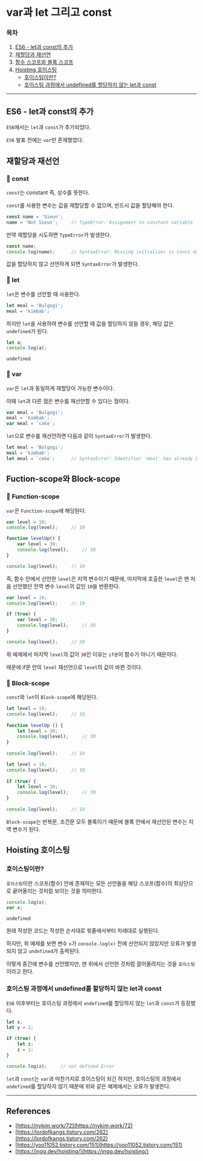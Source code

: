 # var과 let 그리고 const
### 목차
1. [ES6 - let과 const의 추가](#es6---let과-const의-추가)
2. [재할당과 재선언](#재할당과-재선언)
3. [함수 스코프와 블록 스코프](#함수-스코프와-블록-스코프)
4. [Hoisting 호이스팅](#hoisting-호이스팅)
    - [호이스팅이란?](#호이스팅이란)
    - [호이스팅 과정에서 undefined를 할당하지 않는 let과 const](#호이스팅-과정에서-undefined를-할당하지-않는-let과-const)

---
## ES6 - let과 const의 추가
`ES6`에서는 `let`과 `const`가 추가되었다.

`ES6` 발표 전에는 `var`만 존재했었다.

## 재할당과 재선언
### 📌 const
`const`는 constant 즉, 상수를 뜻한다.

`const`를 사용한 변수는 값을 재할당할 수 없으며, 반드시 값을 할당해야 한다.

```js
const name = 'Sieun';
name = 'Not Sieun';     // TypeError: Assignment to constant variable
```

만약 재할당을 시도하면 `TypeError`가 발생한다.

```js
const name;
console.log(name);      // SyntaxError: Missing initializer in const declaration
```

값을 할당하지 않고 선언하게 되면 `SyntaxError`가 발생한다.

### 📌 let
`let`은 변수를 선언할 때 사용한다.

```js
let meal = 'Bulgogi';
meal = 'kimbab';
```

하지만 `let`을 사용하여 변수를 선언할 때 값을 할당하지 않을 경우, 해당 값은 `undefined`가 된다.

```js
let a;
console.log(a);
```
```
undefined
```

### 📌 var
`var`은 `let`과 동일하게 재할당이 가능한 변수이다.

이때 `let`과 다른 점은 변수를 재선언할 수 있다는 점이다.

```js
var meal = 'Bulgogi';
meal = 'kimbab';
var meal = `cake`;
```

`let`으로 변수를 재선언하면 다음과 같이 `SyntaxError`가 발생한다.

```js
let meal = 'Bulgogi';
meal = 'kimbab';
let meal = `cake`;      // SyntaxError: Identifier 'meal' has already been declared
```

## Fuction-scope와 Block-scope
### 📌 Function-scope
`var`은 `Function-scope`에 해당된다.

```js
var level = 10;
console.log(level);     // 10

function levelUp() {
    var level = 30;
    console.log(level);     // 30
}

console.log(level);     // 10
```
즉, 함수 안에서 선언한 `level`은 지역 변수이기 때문에, 마지막에 호출한 `level`은 맨 처음 선언했던 전역 변수 `level`의 값인 `10`을 반환한다.

```js
var level = 10;
console.log(level);     // 10

if (true) {
    var level = 30;
    console.log(level);     // 30
}

console.log(level);     // 30
```
위 예제에서 마지막 `level`의 값이 `30`인 이유는 `if문`이 함수가 아니기 때문이다.

때문에 if문 안의 `level` 재선언으로 `level`의 값이 바뀐 것이다.

### 📌 Block-scope
`const`와 `let`이 `Block-scope`에 해당된다.

```js
let level = 10;
console.log(level);     // 10
 
function levelUp () {
    let level = 30;
    console.log(level);     // 30
}
 
console.log(level);     // 10
```
```js
let level = 10;
console.log(level);     // 10
 
if (true) {
    let level = 30;
    console.log(level);     // 30
}
 
console.log(level);     // 10
```

`Block-scope`는 반복문, 조건문 모두 블록이기 때문에 블록 안에서 재선언된 변수는 지역 변수가 된다.

## Hoisting 호이스팅
### 호이스팅이란?
`호이스팅`이란 스코프(함수) 안에 존재하는 모든 선언들을 해당 스코프(함수)의 최상단으로 끝어올리는 것처럼 보이는 것을 의미한다.

```js
console.log(x);
var x;
```
```
undefined
```

원래 작성한 코드는 작성한 순서대로 윗줄에서부터 차례대로 실행된다.

하지만, 위 예제를 보면 변수 `x`가 `console.log(x)` 전에 선언되지 않았지만 오류가 발생되지 않고 `undefined`가 출력된다.

이렇게 중간에 변수를 선언했지만, 맨 위에서 선언한 것처럼 끌어올려지는 것을 `호이스팅`이라고 한다.

### 호이스팅 과정에서 undefined를 할당하지 않는 let과 const
`ES6` 이후부터는 호이스팅 과정에서 `undefined`를 할당하지 않는 `let`과 `const`가 등장했다.

```js
let x;
let y = 2;

if (true) {
    let z;
    z = 2;
}

console.log(z);     // not defined Error
```

`let`과 `const`는 `var`과 마찬가지로 호이스팅이 되긴 하지만, 호이스팅의 과정에서 `undefined`를 할당하지 않기 때문에 위와 같은 예제에서는 오류가 발생한다.

---
## References
- [https://nykim.work/72](https://nykim.work/72)
- [https://lordofkangs.tistory.com/262](https://lordofkangs.tistory.com/262)
- [https://yoo11052.tistory.com/151](https://yoo11052.tistory.com/151)
- [https://ingg.dev/hoisting/](https://ingg.dev/hoisting/)
